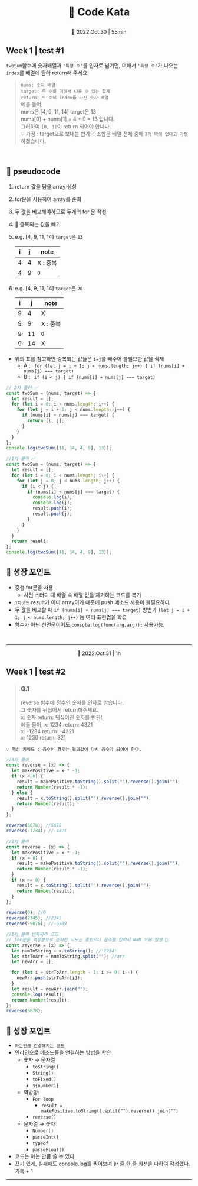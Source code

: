 # <p align="center">📖 Code Kata

<p align="center"> 📆 2022.Oct.30 | 55min<br>

## Week 1 | test #1

`twoSum`함수에 숫자배열과 `'특정 수'`를 인자로 넘기면, 더해서 `'특정 수'`가 나오는 `index`를 배열에 담아 return해 주세요.

> `nums: 숫자 배열` <br>`target: 두 수를 더해서 나올 수 있는 합계`<br> `return: 두 수의 index를 가진 숫자 배열`<br>
> 예를 들어,<br>
> nums은 [4, 9, 11, 14] target은 13<br>
> nums[0] + nums[1] = 4 + 9 = 13 입니다.<br>
> 그러하여 `[0, 1]`이 return 되어야 합니다.<br>
> 💡 가정 : target으로 보내는 합계의 조합은 배열 전체 중에 `2개 밖에 없다고 가정`하겠습니다.

<br>

## 💬 pseudocode

1. return 값을 담을 array 생성
1. for문을 사용하여 array를 순회
1. 두 값을 비교해야하므로 두개의 for 문 작성
1. 📌 중복되는 값을 빼기
1. e.g. [4, 9, 11, 14] `target`은 `13`

   | i   | j   | note     |
   | --- | --- | -------- |
   | 4   | 4   | X : 중복 |
   | 4   | 9   | `O`      |

1. e.g. [4, 9, 11, 14] `target`은 `20`

   | i   | j   | note     |
   | --- | --- | -------- |
   | 9   | 4   | X        |
   | 9   | 9   | X : 중복 |
   | 9   | 11  | `O`      |
   | 9   | 14  | X        |

- 위의 표를 참고하면 중복되는 값들은 `i=j`를 빼주어 불필요한 값을 삭제
  - A : ` for (let j = i + 1; j < nums.length; j++) { if (nums[i] + nums[j] === target)`
  - B : ` if (i < j) { if (nums[i] + nums[j] === target)`

```javascript
// 2차 풀이 ✅
const twoSum = (nums, target) => {
  let result = [];
  for (let i = 0; i < nums.length; i++) {
    for (let j = i + 1; j < nums.length; j++) {
      if (nums[i] + nums[j] === target) {
        return [i, j];
      }
    }
  }
};
console.log(twoSum([11, 14, 4, 9], 13));
```

```javascript
//1차 풀이 ✅
const twoSum = (nums, target) => {
  let result = [];
  for (let i = 0; i < nums.length; i++) {
    for (let j = 0; j < nums.length; j++) {
      if (i < j) {
        if (nums[i] + nums[j] === target) {
          console.log(i);
          console.log(j);
          result.push(i);
          result.push(j);
        }
      }
    }
  }
  return result;
};
console.log(twoSum([11, 14, 4, 9], 13));
```

## 🌳 성장 포인트

- 중첩 for문을 사용
  - 사전 스터디 때 배열 속 배열 값을 제거하는 코드를 복기
- `1차코드` result가 이미 array이기 때문에 push 메소드 사용이 불필요하다
- 두 값을 비교할 때 `if (nums[i] + nums[j] === target)` 방법과 `(let j = i + 1; j < nums.length; j++)` 등 여러 표현법을 학습
- 함수가 아닌 선언문이어도 `console.log(func(arg,arg));` 사용가능.

<br>
<hr>
<p align="center"> 📆 2022.Oct.31 | 1h<br>

## Week 1 | test #2

> ### Q.1
>
> reverse 함수에 정수인 숫자를 인자로 받습니다.<br> 그 숫자를 뒤집어서 return해주세요.<br>
> x: 숫자 return: 뒤집어진 숫자를 반환!<br>예들 들어, x: 1234 return: 4321<br>
> x: -1234 return: -4321<br>
> x: 1230 return: 321

`💡 핵심 키워드 : 음수인 경우는 결과값이 다시 음수가 되어야 한다.`

```javascript
//3차 풀이
const reverse = (x) => {
  let makePositive = x * -1;
  if (x < 0) {
    result = makePositive.toString().split("").reverse().join("");
    return Number(result * -1);
  } else {
    result = x.toString().split("").reverse().join("");
    return Number(result);
  }
};

reverse(5678); //5678
reverse(-1234); //-4321
```

```javascript
//2차 풀이
const reverse = (x) => {
  let makePositive = x * -1;
  if (x < 0) {
    result = makePositive.toString().split("").reverse().join("");
    return Number(result * -1);
  }
  if (x >= 0) {
    result = x.toString().split("").reverse().join("");
    return Number(result);
  }
};

reverse(0); //0
reverse(2345); //2345
reverse(-9876); //-6789
```

```javascript
//1차 풀이 반쪽짜리 코드
// for문을 역방향으로 순회한 시도는 좋았으나 음수를 입력시 NaN 오류 발생 🤔
const reverse = (x) => {
  let numToString = x.toString(); //'1234'
  let strToArr = numToString.split(""); //arr
  let newArr = [];

  for (let i = strToArr.length - 1; i >= 0; i--) {
    newArr.push(strToArr[i]);
  }
  let result = newArr.join("");
  console.log(result);
  return Number(result);
};
reverse(5678);
```

## 🌳 성장 포인트

- `아는만큼 간결해지는 코드`
- 인라인으로 메소드들을 연결하는 방법을 학습
  - 숫자 → 문자열
    - `toString()`
    - `String()`
    - `toFixed()`
    - `${number1}`
  - 역방향:
    - `For loop`
      - `result = makePositive.toString().split("").reverse().join("")`
    - `reverse()`
  - 문자열 → 숫자
    - `Number()`
    - `parseInt()`
    - `typeof`
    - `parseFloat()`
- 코드는 아는 만큼 쓸 수 있다.
- 끈기 있게, 실패해도 console.log를 찍어보며 한 줄 한 줄 최선을 다하여 작성했다. 기톡 + 1

<hr>
